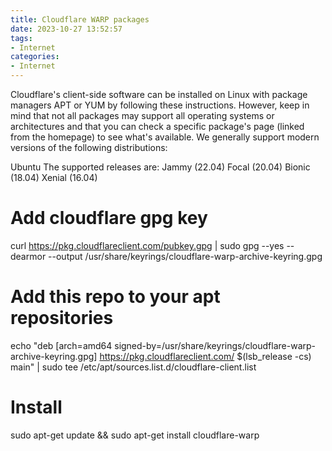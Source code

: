 ```yaml
---
title: Cloudflare WARP packages
date: 2023-10-27 13:52:57
tags:
- Internet
categories: 
- Internet
---
```

Cloudflare's client-side software can be installed on Linux with package managers APT or YUM by following these instructions. However, keep in mind that not all packages may support all operating systems or architectures and that you can check a specific package's page (linked from the homepage) to see what's available. We generally support modern versions of the following distributions:

Ubuntu
The supported releases are:
Jammy (22.04)
Focal (20.04)
Bionic (18.04)
Xenial (16.04)
# Add cloudflare gpg key
curl https://pkg.cloudflareclient.com/pubkey.gpg | sudo gpg --yes --dearmor --output /usr/share/keyrings/cloudflare-warp-archive-keyring.gpg


# Add this repo to your apt repositories
echo "deb [arch=amd64 signed-by=/usr/share/keyrings/cloudflare-warp-archive-keyring.gpg] https://pkg.cloudflareclient.com/ $(lsb_release -cs) main" | sudo tee /etc/apt/sources.list.d/cloudflare-client.list


# Install
sudo apt-get update && sudo apt-get install cloudflare-warp